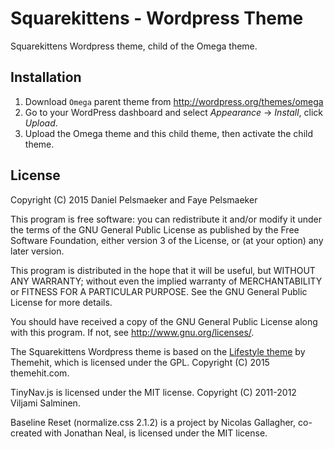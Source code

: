# Squarekittens - Wordpress Theme
Squarekittens Wordpress theme, child of the Omega theme.

## Installation
1. Download `Omega` parent theme from http://wordpress.org/themes/omega
2. Go to your WordPress dashboard and select _Appearance_ → _Install_, click _Upload_.
3. Upload the Omega theme and this child theme, then activate the child theme.

## License
Copyright (C) 2015  Daniel Pelsmaeker and Faye Pelsmaeker

This program is free software: you can redistribute it and/or modify
it under the terms of the GNU General Public License as published by
the Free Software Foundation, either version 3 of the License, or
(at your option) any later version.

This program is distributed in the hope that it will be useful,
but WITHOUT ANY WARRANTY; without even the implied warranty of
MERCHANTABILITY or FITNESS FOR A PARTICULAR PURPOSE.  See the
GNU General Public License for more details.

You should have received a copy of the GNU General Public License
along with this program.  If not, see <http://www.gnu.org/licenses/>.

The Squarekittens Wordpress theme is based on the
[Lifestyle theme](http://themehit.com/lifestyle-minimalist-wordpress-theme)
by Themehit, which is licensed under the GPL. Copyright (C) 2015 themehit.com.

TinyNav.js is licensed under the MIT license. Copyright (C) 2011-2012 Viljami Salminen.

Baseline Reset (normalize.css 2.1.2) is a project by Nicolas Gallagher,
co-created with Jonathan Neal, is licensed under the MIT license.

